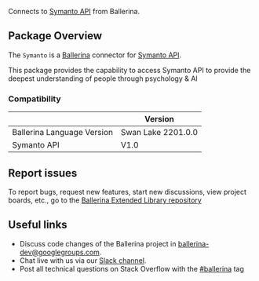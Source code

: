 Connects to [Symanto API](https://symanto-research.github.io/symanto-docs/#introduction) from Ballerina.

## Package Overview
The `Symanto` is a [Ballerina](https://ballerina.io/) connector for [Symanto API](https://api.symanto.net/docs).  

This package provides the capability to access Symanto API to provide the deepest understanding of people through psychology & AI

### Compatibility
|                               | Version               |
|-------------------------------|-----------------------|
| Ballerina Language Version    | Swan Lake 2201.0.0      |
| Symanto API                   | V1.0                  |

## Report issues
To report bugs, request new features, start new discussions, view project boards, etc., go to the [Ballerina Extended Library repository](https://github.com/ballerina-platform/ballerina-extended-library)

## Useful links
- Discuss code changes of the Ballerina project in [ballerina-dev@googlegroups.com](mailto:ballerina-dev@googlegroups.com).
- Chat live with us via our [Slack channel](https://ballerina.io/community/slack/).
- Post all technical questions on Stack Overflow with the [#ballerina](https://stackoverflow.com/questions/tagged/ballerina) tag
